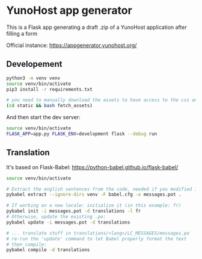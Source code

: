 # YunoHost app generator

This is a Flask app generating a draft .zip of a YunoHost application after filling a form

Official instance: https://appgenerator.yunohost.org/

## Developement

```bash
python3 -m venv venv
source venv/bin/activate
pip3 install -r requirements.txt

# you need to manually download the assets to have access to the css and the javascript files
(cd static && bash fetch_assets)
```

And then start the dev server:

```bash
source venv/bin/activate
FLASK_APP=app.py FLASK_ENV=development flask --debug run
```

## Translation

It's based on Flask-Babel: <https://python-babel.github.io/flask-babel/>

```bash
source venv/bin/activate

# Extract the english sentences from the code, needed if you modified it
pybabel extract --ignore-dirs venv -F babel.cfg -o messages.pot .

# If working on a new locale: initialize it (in this example: fr)
pybabel init -i messages.pot -d translations -l fr
# Otherwise, update the existing .po:
pybabel update -i messages.pot -d translations

# ... translate stuff in translations/<lang>/LC_MESSAGES/messages.po
# re-run the 'update' command to let Babel properly format the text
# then compile:
pybabel compile -d translations
```

